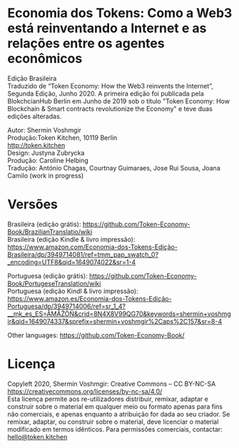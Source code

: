 # Economia dos Tokens: Como a Web3 está reinventando a Internet e as relações entre os agentes econômicos<br>
Edição Brasileira <br>
Traduzido de “Token Economy: How the Web3 reinvents the Internet”, Segunda Edição, Junho 2020. A primeira edição foi publicada pela BlokchcianHub Berlin em Junho de 2019 sob o título "Token Economy: How Blockchain & Smart contracts revolutionize the Economy" e teve duas edições alteradas.

Autor: Shermin Voshmgir <br>
Produção:Token Kitchen, 10119 Berlin <br>
http://token.kitchen<br>
Design: Justyna Zubrycka <br>
Produção: Caroline Helbing<br>
Tradução: António Chagas, Courtnay Guimaraes, Jose Rui Sousa, Joana Camilo (work in progress)

# Versões

Brasileira (edição grátis): https://github.com/Token-Economy-Book/BrazilianTranslatio/wiki<br>
Brasileira (edição Kindle & livro impressão): https://www.amazon.com/Economia-dos-Tokens-Edição-Brasileira/dp/3949714081/ref=tmm_pap_swatch_0?_encoding=UTF8&qid=1649074022&sr=1-4<br>

Portuguesa (edição grátis): https://github.com/Token-Economy-Book/PortugeseTranslation/wiki<br>
Portuguesa (edição Kindl & livro impressão): https://www.amazon.es/Economia-dos-Tokens-Edição-Portuguesa/dp/3949714006/ref=sr_1_4?__mk_es_ES=ÅMÅŽÕÑ&crid=8N4X8V99QG70&keywords=shermin+voshmgir&qid=1649074337&sprefix=shermin+voshmgir%2Caps%2C157&sr=8-4<br>

Other languages: https://github.com/Token-Economy-Book/<br>


# Licença
Copyleft 2020, Shermin Voshmgir: Creative Commons – CC BY-NC-SA<br>
https://creativecommons.org/licenses/by-nc-sa/4.0/ <br>
Esta licença permite aos re-utilizadores distribuir, remixar, adaptar e construir sobre o material em qualquer meio ou formato apenas para fins não comerciais, e apenas enquanto a atribuição for dada ao seu criador. Se remixar, adaptar, ou construir sobre o material, deve licenciar o material modificado em termos idênticos. Para permissões comerciais, contactar: hello@token.kitchen
